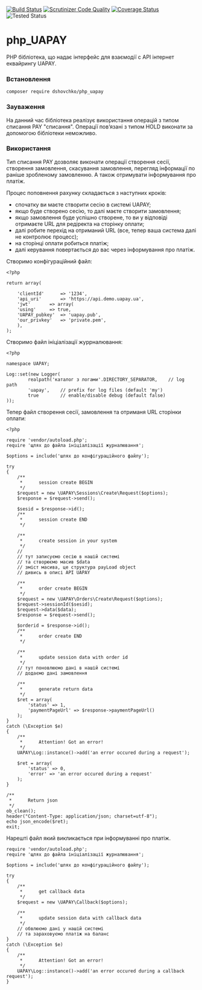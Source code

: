 [![Build Status](https://travis-ci.org/dshovchko/php_UAPAY.svg?branch=master)](https://travis-ci.org/dshovchko/php_UAPAY)
[![Scrutinizer Code Quality](https://scrutinizer-ci.com/g/dshovchko/php_UAPAY/badges/quality-score.png?b=master)](https://scrutinizer-ci.com/g/dshovchko/php_UAPAY/?branch=master)
[![Coverage Status](https://coveralls.io/repos/github/dshovchko/php_UAPAY/badge.svg?branch=master)](https://coveralls.io/github/dshovchko/php_UAPAY?branch=master)
![Tested Status](https://php-eye.com/badge/dshovchko/php_uapay/tested.svg)

php_UAPAY
=========

PHP бібліотека, що надає інтерфейс для взаємодії c API інтернет еквайрингу UAPAY.

### Встановлення

```
composer require dshovchko/php_uapay
```

### Зауваження

На данний час бібліотека реалізує використання операцій з типом списання PAY "списання". Операції пов’язані з типом HOLD виконати за допомогою бібліотеки неможливо.

### Використання

Тип списання PAY дозволяє виконати операції створення сесії, створення замовлення, скасування замовлення, перегляд інформації по раніше зробленому замовленню. А також отримувати інформування про платіж.

Процес поповнення рахунку складається з наступних кроків:

 - спочатку ви маєте створити сесію в системі UAPAY;
 - якщо буде створено сесію, то далі маєте створити замовлення;
 - якщо замовлення буде успішно створене, то ви у відповіді отримаєте URL для редіректа на сторінку оплати;
 - далі робите перехід на отриманий URL (все, тепер ваша система далі не контролює процесс);
 - на сторінці оплати робиться платіж;
 - далі керування повертається до вас через інформування про платіж.

Створимо конфігураційний файл:
```
<?php

return array(

    'clientId'		=> '1234',
    'api_uri'		=> 'https://api.demo.uapay.ua',
    'jwt'		=> array(
	'using'		=> true,
	'UAPAY_pubkey'	=> 'uapay.pub',
	'our_privkey'	=> 'private.pem',
    ),
);
```

Створимо файл ініціалізації журрналювання:
```
<?php

namespace UAPAY;

Log::set(new Logger(
        realpath('каталог з логами'.DIRECTORY_SEPARATOR,	// log path
        'uapay',	// prefix for log files (default 'my')
        true		// enable/disable debug (default false)
));
```

Тепер файл створення сесії, замовлення та отриманя URL сторінки оплати:
```
<?php

require 'vendor/autoload.php';
require 'щлях до файла ініціалізації журналювання';

$options = include('шлях до конфігураційного файлу');

try
{
    /**
     *      session create BEGIN
     */
    $request = new \UAPAY\Sessions\Create\Request($options);
    $response = $request->send();

    $sesid = $response->id();
    /**
     *      session create END
     */

    /**
     *      create session in your system
     */
    //
    // тут записуємо сесію в нашій системі
    // та створюємо масив $data
    // зміст масива, це структура payLoad object
    // дивись в описі API UAPAY

    /**
     *      order create BEGIN
     */
    $request = new \UAPAY\Orders\Create\Request($options);
    $request->sessionId($sesid);
    $request->data($data);
    $response = $request->send();

    $orderid = $response->id();
    /**
     *      order create END
     */

    /**
     *      update session data with order id
     */
    // тут поновлюємо дані в нашій системі
    // додаємо дані замовлення

    /**
     *      generate return data
     */
    $ret = array(
        'status' => 1,
        'paymentPageUrl' => $response->paymentPageUrl()
    );
}
catch (\Exception $e)
{
    /**
     *      Attention! Got an error!
     */
    UAPAY\Log::instance()->add('an error occured during a request');

    $ret = array(
        'status' => 0,
        'error' => 'an error occured during a request'
    );
}

/**
 *      Return json
 */
ob_clean();
header("Content-Type: application/json; charset=utf-8");
echo json_encode($ret);
exit;
```

Нарешті файл який викликається при інформуванні про платіж.
```
require 'vendor/autoload.php';
require 'щлях до файла ініціалізації журналювання';

$options = include('шлях до конфігураційного файлу');

try
{
    /**
     *      get callback data
     */
    $request = new \UAPAY\Callback($options);

    /**
     *      update session data with callback data
     */
    // обвлюємо дані у нашій системі
    // та зараховуємо платіж на баланс
}
catch (\Exception $e)
{
    /**
     *      Attention! Got an error!
     */
    UAPAY\Log::instance()->add('an error occured during a callback request');
}
```
